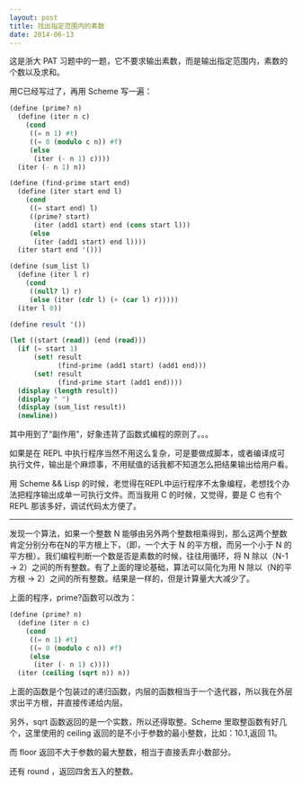 ```yaml
---
layout: post
title: 找出指定范围内的素数
date: 2014-06-13
---
```


这是浙大 PAT 习题中的一题，它不要求输出素数，而是输出指定范围内，素数的个数以及求和。

用C已经写过了，再用 Scheme 写一遍：

```scheme
(define (prime? n)
  (define (iter n c)
    (cond
     ((= n 1) #t)
     ((= 0 (modulo c n)) #f)
     (else
      (iter (- n 1) c))))
  (iter (- n 1) n))

(define (find-prime start end)
  (define (iter start end l)
    (cond
     ((= start end) l)
     ((prime? start)
      (iter (add1 start) end (cons start l)))
     (else
      (iter (add1 start) end l))))
  (iter start end '()))

(define (sum_list l)
  (define (iter l r)
    (cond
     ((null? l) r)
     (else (iter (cdr l) (+ (car l) r)))))
  (iter l 0))

(define result '())

(let ((start (read)) (end (read)))
  (if (= start 1)
      (set! result
            (find-prime (add1 start) (add1 end)))
      (set! result
            (find-prime start (add1 end))))
  (display (length result))
  (display " ")
  (display (sum_list result))
  (newline))
```

其中用到了“副作用”，好象违背了函数式编程的原则了。。。

如果是在 REPL 中执行程序当然不用这么复杂，可是要做成脚本，或者编译成可执行文件，输出是个麻烦事，不用赋值的话我都不知道怎么把结果输出给用户看。

用 Scheme && Lisp 的时候，老觉得在REPL中运行程序不太象编程，老想找个办法把程序输出成单一可执行文件。而当我用 C 的时候，又觉得，要是 C 也有个 REPL 那该多好，调试代码太方便了。

------

发现一个算法，如果一个整数 N 能够由另外两个整数相乘得到，那么这两个整数肯定分别分布在N的平方根上下，（即，一个大于 N 的平方根，而另一个小于 N 的平方根）。我们编程判断一个数是否是素数的时候，往往用循环，将 N 除以（N-1 -> 2）之间的所有整数。有了上面的理论基础，算法可以简化为用 N 除以（N的平方根 -> 2）之间的所有整数。结果是一样的，但是计算量大大减少了。

上面的程序，prime?函数可以改为：

```scheme
(define (prime? n)
  (define (iter n c)
    (cond
     ((= n 1) #t)
     ((= 0 (modulo c n)) #f)
     (else
      (iter (- n 1) c))))
  (iter (ceiling (sqrt n)) n))
```

上面的函数是个包装过的递归函数，内层的函数相当于一个迭代器，所以我在外层求出平方根，并直接传递给内层。

另外，sqrt 函数返回的是一个实数，所以还得取整。Scheme 里取整函数有好几个，这里使用的 ceiling 返回的是不小于参数的最小整数，比如：10.1,返回 11。

而 floor 返回不大于参数的最大整数，相当于直接丢弃小数部分。

还有 round ，返回四舍五入的整数。